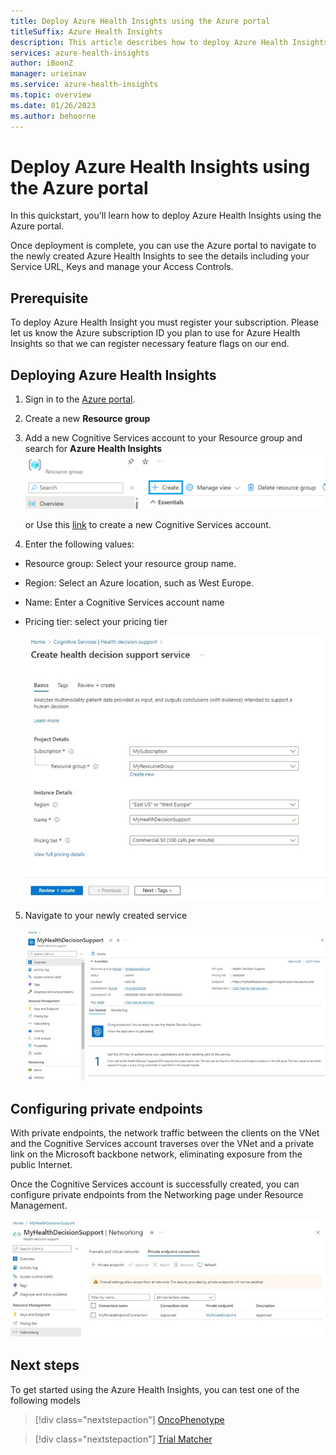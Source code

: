 ```yaml
---
title: Deploy Azure Health Insights using the Azure portal
titleSuffix: Azure Health Insights
description: This article describes how to deploy Azure Health Insights in the Azure portal.
services: azure-health-insights
author: iBoonZ
manager: urieinav
ms.service: azure-health-insights
ms.topic: overview
ms.date: 01/26/2023
ms.author: behoorne
---
```



# Deploy Azure Health Insights using the Azure portal

In this quickstart, you'll learn how to deploy Azure Health Insights using the Azure portal.

Once deployment is complete, you can use the Azure portal to navigate to the newly created Azure Health Insights to see the details including your Service URL, Keys and manage your Access Controls.

## Prerequisite 
To deploy Azure Health Insight  you must register your subscription. Please let us know the Azure subscription ID you plan to use for Azure Health Insights so that we can register necessary feature flags on our end.

## Deploying Azure Health Insights

1. Sign in to the [Azure portal](https://portal.azure.com/).
2. Create a new **Resource group**
3. Add a new Cognitive Services account to your Resource group and search for **Azure Health Insights** 
![Screenshot of how to create the new Azure Health Insights service.](media/oncophenotype/deploy-to-azure/create-service.png) 

    or Use this [link](https://ms.portal.azure.com/?microsoft_azure_marketplace_ItemHideKey=microsoft_azure_cognitiveservices_healthdecisionsupportpreview&feature.healthdecisionsupportpreview=true#create/Microsoft.CognitiveServicesHealthDecisionSupport) to create a new Cognitive Services account.

4. Enter the following values:
- Resource group: Select your resource group name.
- Region: Select an Azure location, such as West Europe.
- Name: Enter a Cognitive Services account name
- Pricing tier: select your pricing tier

    ![Screenshot of how to create new Cognitive Services account.](media/oncophenotype/deploy-to-azure/create-health-decision-support.jpg) 

5. Navigate to your newly created service

    ![Screenshot of the Overview of Cognitive Services account.](media/oncophenotype/deploy-to-azure/created-health-decision-support.jpg) 

## Configuring private endpoints

With private endpoints, the network traffic between the clients on the VNet and the Cognitive Services account traverses over the VNet and a private link on the Microsoft backbone network, eliminating exposure from the public Internet.

Once the Cognitive Services account is successfully created, you can configure private endpoints from the Networking page under Resource Management. 

![Screenshot of Private Endpoint.](media/oncophenotype/deploy-to-azure/private-endpoints.jpg) 

## Next steps

To get started using the Azure Health Insights, you can test one of the following models

>[!div class="nextstepaction"]
> [OncoPhenotype](oncophenotype/index.yml) 

>[!div class="nextstepaction"]
> [Trial Matcher](trial-matcher/index.yml) 